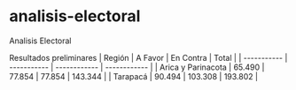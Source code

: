 # analisis-electoral
 Analisis Electoral

Resultados preliminares
| Región      | A Favor     | En Contra    | Total    |
| ----------- | ----------- | ------------ | ------------ |
| Arica y Parinacota | 65.490 | 77.854 | 77.854 | 143.344  |
| Tarapacá    | 90.494  | 103.308  | 193.802  |
